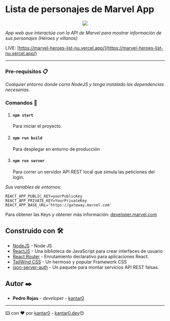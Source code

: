 
# Lista de personajes de Marvel App
<p align="center">
  <img src="https://media.giphy.com/media/pfb05BnbOgA1M6E1YE/giphy.gif">
</p>

_App web que interactúa con la API de Marvel para mostrar información de sus personajes (Héroes y villanos)_

LIVE: [https://marvel-heroes-list-nu.vercel.app/](https://marvel-heroes-list-nu.vercel.app/)

---

### Pre-requisitos 📋

_Cualquier entorno donde corra NodeJS y tenga instalado las dependencias necesarias._

### Comandos 🔧

1. #### `npm start`
   Para iniciar el proyecto. 
3. #### `npm run build`
   Para desplegar en entorno de producción
3. #### `npm run server`
   Para correr un servidor API REST local que simula las peticiones del login. 

_Sus variables de entornos:_
```
REACT_APP_PUBLIC_KEY=yourPublicKey
REACT_APP_PRIVATE_KEY=YourPrivateKey
REACT_APP_BASE_URL='https://gateway.marvel.com'
```
Para obtener las Keys y obtener más información: [developer.marvel.com](https://developer.marvel.com/)

## Construido con 🛠️

* [NodeJS](https://nodejs.org/es/) - Node JS
* [ReactJS](https://reactjs.org/) - Una biblioteca de JavaScript para crear interfaces de usuario
* [React Router](https://reactrouter.com/) - Enrutamiento declarativo para aplicaciones React.
* [TailWind CSS](https://tailwindcss.com/) - Un hermoso y popular Framework CSS
* [json-server-auth](https://github.com/jeremyben/json-server-auth) - Un paquete para montar servicios API REST falsas.

## Autor ✒️

* **Pedro Rojas** - *developer* - [kantar0](https://github.com/kantar0)

---
⌨️ con ❤️ por [kantar0](https://github.com/kantar0)  - [kantar0.dev](https://kantar0.dev)😊
